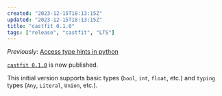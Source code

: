```yaml
---
created: "2023-12-15T18:13:15Z"
updated: "2023-12-15T18:13:15Z"
title: "castfit 0.1.0"
tags: ["release", "castfit", "LTS"]
---
```


_Previously_: [Access type hints in python][prev-1]

[`castfit 0.1.0`][release] is now published.

This initial version supports basic types (`bool`, `int`, `float`, etc.) and `typing` types (`Any`, `Literal`, `Union`, etc.).

[prev-1]: /blog/2023/11/how-to-get-type-hints-in-python/
[release]: https://github.com/metaist/castfit/releases/tag/0.1.0
